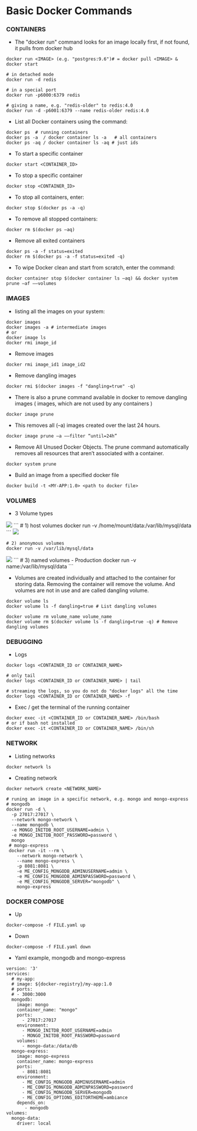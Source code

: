 # Basic Docker Commands

### CONTAINERS
- The "docker run" command looks for an image locally first, if not found, it pulls from docker hub
```
docker run <IMAGE> (e.g. "postgres:9.6")# = docker pull <IMAGE> & docker start  

# in detached mode
docker run -d redis

# in a special port
docker run -p6000:6379 redis

# giving a name, e.g. "redis-older" to redis:4.0
docker run -d -p6001:6379 --name redis-older redis:4.0
```
- List all Docker containers using the command:
```
docker ps  # running containers
docker ps -a  / docker container ls -a   # all containers
docker ps -aq / docker container ls -aq # just ids
```
- To start a specific container
```
docker start <CONTAINER_ID>
```
- To stop a specific container
```
docker stop <CONTAINER_ID>
```
- To stop all containers, enter:
```
docker stop $(docker ps -a -q)
```
- To remove all stopped containers:
```
docker rm $(docker ps –aq)
```
- Remove all exited containers
```
docker ps -a -f status=exited
docker rm $(docker ps -a -f status=exited -q)
```
- To wipe Docker clean and start from scratch, enter the command:
```
docker container stop $(docker container ls –aq) && docker system prune –af ––volumes
```

### IMAGES
-  listing all the images on your system:
```
docker images 
docker images -a # intermediate images
# or
docker image ls  
docker rmi image_id
```
- Remove images
```
docker rmi image_id1 image_id2
```
-  Remove dangling images
```
docker rmi $(docker images -f "dangling=true" -q)
```
- There is also a prune command available in docker to remove dangling images ( images, which are not used by any containers )
```
docker image prune
```
- This removes all (–a) images created over the last 24 hours. 
```
docker image prune –a ––filter “until=24h”
```
- Remove All Unused Docker Objects. The prune command automatically removes all resources that aren’t associated with a container.
```
docker system prune
```
- Build an image from a specified docker file
```
docker build -t <MY-APP:1.0> <path to docker file>
```

### VOLUMES
- 3 Volume types
<img src="https://github.com/HackTechGO/Docker/blob/master/assets/hosted-volume.png">
```
# 1) host volumes
docker run -v /home/mount/data:/var/lib/mysql/data
```

<img src="https://github.com/HackTechGO/Docker/blob/master/assets/anonymous-volume.png">

```
# 2) anonymous volumes
docker run -v /var/lib/mysql/data
```

<img src="https://github.com/HackTechGO/Docker/blob/master/assets/named-volume.png">
```
# 3) named volumes - Production
docker run -v name:/var/lib/mysql/data
```

- Volumes are created individually and attached to the container for storing data. Removing the container will remove the volume. 
And volumes are not in use and are called dangling volume.
```
docker volume ls
docker volume ls -f dangling=true # List dangling volumes

docker volume rm volume_name volume_name
docker volume rm $(docker volume ls -f dangling=true -q) # Remove dangling volumes
```

### DEBUGGING
- Logs
```
docker logs <CONTAINER_ID or CONTAINER_NAME>

# only tail
docker logs <CONTAINER_ID or CONTAINER_NAME> | tail

# streaming the logs, so you do not do "docker logs" all the time
docker logs <CONTAINER_ID or CONTAINER_NAME> -f
```
- Exec / get the terminal of the running container
```
docker exec -it <CONTAINER_ID or CONTAINER_NAME> /bin/bash
# or if bash not installed
docker exec -it <CONTAINER_ID or CONTAINER_NAME> /bin/sh
```

### NETWORK
- Listing networks
```
docker network ls
```
- Creating network
```
docker network create <NETWORK_NAME>

# runing an image in a specific network, e.g. mongo and mongo-express
# mongodb
docker run -d \
  -p 27017:27017 \
  --network mongo-network \
  --name mongodb \
  -e MONGO_INITDB_ROOT_USERNAME=admin \
  -e MONGO_INITDB_ROOT_PASSWORD=password \
  mongo
 # mongo-express
 docker run -it --rm \
    --network mongo-network \
    --name mongo-express \
    -p 8081:8081 \
    -e ME_CONFIG_MONGODB_ADMINUSERNAME=admin \
    -e ME_CONFIG_MONGODB_ADMINPASSWORD=password \
    -e ME_CONFIG_MONGODB_SERVER="mongodb" \
    mongo-express
```

### DOCKER COMPOSE
- Up
```
docker-compose -f FILE.yaml up
```
- Down
```
docker-compose -f FILE.yaml down
```
- Yaml example, mongodb and mongo-express
```
version: '3'
services:
  # my-app:
  # image: ${docker-registry}/my-app:1.0
  # ports:
  # - 3000:3000
  mongodb:
    image: mongo
    container_name: "mongo"
    ports:
      - 27017:27017
    environment:
      - MONGO_INITDB_ROOT_USERNAME=admin
      - MONGO_INITDB_ROOT_PASSWORD=password
    volumes:
      - mongo-data:/data/db
  mongo-express:
    image: mongo-express
    container_name: mongo-express
    ports:
      - 8081:8081
    environment:
      - ME_CONFIG_MONGODB_ADMINUSERNAME=admin
      - ME_CONFIG_MONGODB_ADMINPASSWORD=password
      - ME_CONFIG_MONGODB_SERVER=mongodb
      - ME_CONFIG_OPTIONS_EDITORTHEME=ambiance
    depends_on:
       - mongodb
volumes:
  mongo-data:
    driver: local
```
